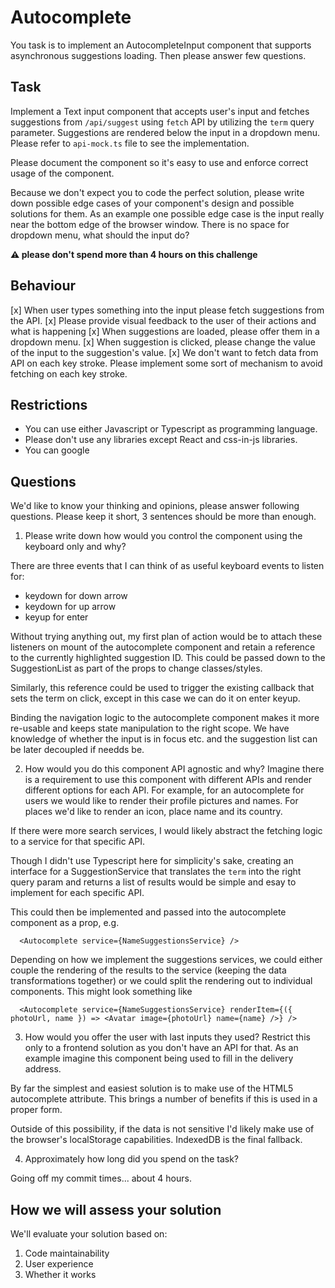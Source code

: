 # Autocomplete

You task is to implement an AutocompleteInput component that supports asynchronous suggestions loading. Then please answer few questions.

## Task

Implement a Text input component that accepts user's input and fetches suggestions from `/api/suggest` using `fetch` API by utilizing the `term` query parameter. Suggestions are rendered below the input in a dropdown menu. Please refer to `api-mock.ts` file to see the implementation.

Please document the component so it's easy to use and enforce correct usage of the component.

Because we don't expect you to code the perfect solution, please write down possible edge cases of your component's design and possible solutions for them. As an example one possible edge case is the input really near the bottom edge of the browser window. There is no space for dropdown menu, what should the input do?

**⚠️ please don't spend more than 4 hours on this challenge**

## Behaviour

[x] When user types something into the input please fetch suggestions from the API.
[x] Please provide visual feedback to the user of their actions and what is happening
[x] When suggestions are loaded, please offer them in a dropdown menu.
[x] When suggestion is clicked, please change the value of the input to the suggestion's value.
[x] We don't want to fetch data from API on each key stroke. Please implement some sort of mechanism to avoid fetching on each key stroke.

## Restrictions

- You can use either Javascript or Typescript as programming language.
- Please don't use any libraries except React and css-in-js libraries.
- You can google

## Questions

We'd like to know your thinking and opinions, please answer following questions. Please keep it short, 3 sentences should be more than enough.

1. Please write down how would you control the component using the keyboard only and why?

There are three events that I can think of as useful keyboard events to listen for:
- keydown for down arrow
- keydown for up arrow
- keyup for enter

Without trying anything out, my first plan of action would be to attach these listeners 
on mount of the autocomplete component and retain a reference to the currently highlighted
suggestion ID. This could be passed down to the SuggestionList as part of the props to 
change classes/styles.

Similarly, this reference could be used to trigger the existing callback that sets the
term on click, except in this case we can do it on enter keyup.

Binding the navigation logic to the autocomplete component makes it more re-usable and
keeps state manipulation to the right scope. We have knowledge of whether the input
is in focus etc. and the suggestion list can be later decoupled if needds be.

2. How would you do this component API agnostic and why? Imagine there is a requirement to use this component with different APIs and render different options for each API. For example, for an autocomplete for users we would like to render their profile pictures and names. For places we'd like to render an icon, place name and its country.

If there were more search services, I would likely abstract the fetching logic to a service
for that specific API.

Though I didn't use Typescript here for simplicity's sake, creating an interface  for a
SuggestionService that translates the `term` into the right query param and returns a list
of results would be simple and esay to implement for each specific API.

This could then be implemented and passed into the autocomplete component as a prop, e.g.
```
  <Autocomplete service={NameSuggestionsService} />
```

Depending on how we implement the suggestions services, we could either couple the rendering
of the results to the service (keeping the data transformations together) or we could
split the rendering out to individual components. This might look something like

```
  <Autocomplete service={NameSuggestionsService} renderItem={({ photoUrl, name }) => <Avatar image={photoUrl} name={name} />} />
```

3. How would you offer the user with last inputs they used? Restrict this only to a frontend solution as you don't have an API for that. As an example imagine this component being used to fill in the delivery address.

By far the simplest and easiest solution is to make use of the HTML5 autocomplete attribute. This brings a number of benefits if this is used in a proper form.

Outside of this possibility, if the data is not sensitive I'd likely make use of 
the browser's localStorage capabilities. IndexedDB is the final fallback.

4. Approximately how long did you spend on the task?

Going off my commit times... about 4 hours.

## How we will assess your solution

We'll evaluate your solution based on:

1. Code maintainability
2. User experience
3. Whether it works
